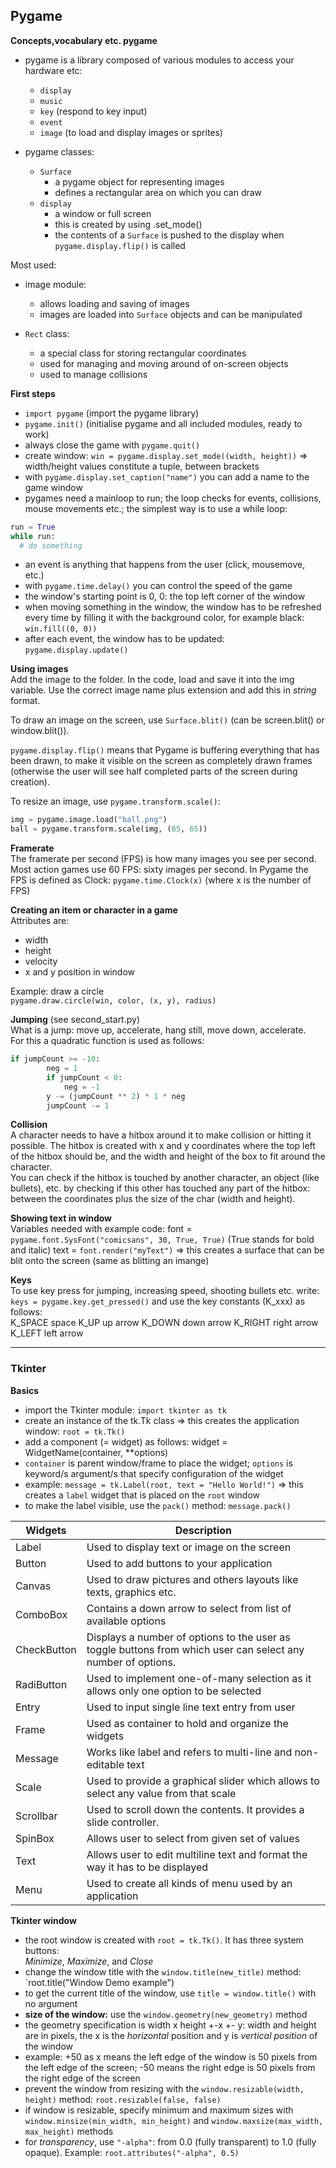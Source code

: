 ## Pygame

**Concepts,vocabulary etc. pygame**  

* pygame is a library composed of various modules to access your hardware etc:
  * `display`
  * `music`
  * `key` (respond to key input)
  * `event`
  * `image` (to load and display images or sprites)

* pygame classes:
  * `Surface`
    * a pygame object for representing images
    * defines a rectangular area on which you can draw
  * `display`
    * a window or full screen
    * this is created by using .set_mode()
    * the contents of a `Surface` is pushed to the display when `pygame.display.flip()` is called

Most used:  
* image module:
  * allows loading and saving of images
  * images are loaded into `Surface` objects and can be manipulated

* `Rect` class:
  * a special class for storing rectangular coordinates
  * used for managing and moving around of on-screen objects
  * used to manage collisions

**First steps**  
  * `import pygame` (import the pygame library)
  * `pygame.init()` (initialise pygame and all included modules, ready to work)
  * always close the game with `pygame.quit()`
  * create window: `win = pygame.display.set_mode((width, height))` => width/height values constitute a tuple, between brackets
  * with `pygame.display.set_caption("name")` you can add a name to the game window
  * pygames need a mainloop to run; the loop checks for events, collisions, mouse movements etc.; the simplest way is to use a while loop:
  ```py
  run = True
  while run:
    # do something
  ```
  * an event is anything that happens from the user (click, mousemove, etc.)
  * with `pygame.time.delay()` you can control the speed of the game
  * the window's starting point is 0, 0: the top left corner of the window
  * when moving something in the window, the window has to be refreshed every time by filling it with the background color, for example black: `win.fill((0, 0))`
  * after each event, the window has to be updated: `pygame.display.update()`

**Using images**  
Add the image to the folder. In the code, load and save it into the img variable. Use the correct image name plus extension and add this in *string* format.

To draw an image on the screen, use `Surface.blit()` (can be screen.blit() or window.blit()).  

`pygame.display.flip()` means that Pygame is buffering everything that has been drawn, to make it visible on the screen as completely drawn frames (otherwise the user will see half completed parts of the screen during creation).

To resize an image, use `pygame.transform.scale()`:
```py
img = pygame.image.load("ball.png")
ball = pygame.transform.scale(img, (65, 65))
```

**Framerate**  
The framerate per second (FPS) is how many images you see per second.  
Most action games use 60 FPS: sixty images per second. In Pygame the FPS is defined as Clock: `pygame.time.Clock(x)` (where x is the number of FPS)

**Creating an item or character in a game**  
Attributes are:
* width
* height
* velocity
* x and y position in window

Example: draw a circle  
`pygame.draw.circle(win, color, (x, y), radius)`  

**Jumping** (see second_start.py)  
What is a jump: move up, accelerate, hang still, move down, accelerate.  
For this a quadratic function is used as follows:
```py
if jumpCount >= -10:
        neg = 1
        if jumpCount < 0:
            neg = -1
        y -= (jumpCount ** 2) * 1 * neg
        jumpCount -= 1
```
**Collision**  
A character needs to have a hitbox around it to make collision or hitting it possible. The hitbox is created with x and y coordinates where the top left of the hitbox should be, and the width and height of the box to fit around the character.  
You can check if the hitbox is touched by another character, an object (like bullets), etc. by checking if this other has touched any part of the hitbox: between the coordinates plus the size of the char (width and height).

**Showing text in window**  
Variables needed with example code:
font = `pygame.font.SysFont("comicsans", 30, True, True)` (True stands for bold and italic)
text = `font.render("myText")` => this creates a surface that can be blit onto the screen (same as blitting an imange)

**Keys**  
To use key press for jumping, increasing speed, shooting bullets etc. write:  
    `keys = pygame.key.get_pressed()`
and use the key constants (K_xxx) as follows:  
K_SPACE               space
K_UP                  up arrow
K_DOWN                down arrow
K_RIGHT               right arrow
K_LEFT                left arrow

---

### Tkinter

**Basics**  
* import the Tkinter module: `import tkinter as tk`
* create an instance of the tk.Tk class => this creates the application window: `root = tk.Tk()`
* add a component (= widget) as follows: widget = WidgetName(container, **options)
* `container` is parent window/frame to place the widget; `options` is keyword/s argument/s that specify configuration of the widget
* example: `message = tk.Label(root, text = "Hello World!")` => this creates a `label` widget that is placed on the `root` window
* to make the label visible, use the `pack()` method: `message.pack()`

Widgets | Description
------- | -----------
Label | Used to display text or image on the screen
Button | Used to add buttons to your application
Canvas | Used to draw pictures and others layouts like texts, graphics etc.
ComboBox | Contains a down arrow to select from list of available options
CheckButton | Displays a number of options to the user as toggle buttons from which user can select any number of options.
RadiButton | Used to implement one-of-many selection as it allows only one option to be selected
Entry | Used to input single line text entry from user
Frame | Used as container to hold and organize the widgets
Message | Works like label and refers to multi-line and non-editable text
Scale | Used to provide a graphical slider which allows to select any value from that scale
Scrollbar | Used to scroll down the contents. It provides a slide controller.
SpinBox | Allows user to select from given set of values
Text | Allows user to edit multiline text and format the way it has to be displayed
Menu | Used to create all kinds of menu used by an application  


**Tkinter window**  
* the root window is created with `root = tk.Tk()`. It has three system buttons:  
*Minimize*, *Maximize*, and *Close*
* change the window title with the `window.title(new_title)` method: `root.title("Window Demo example")
* to get the current title of the window, use `title = window.title()` with no argument
* **size of the window:** use the `window.geometry(new_geometry)` method 
* the geometry specification is width x height +-x +- y: width and height are in pixels, the x is the *horizontal* position and y is *vertical position* of the window
* example: +50 as x means the left edge of the window is 50 pixels from the left edge of the screen; -50 means the right edge is 50 pixels from the right edge of the screen
* prevent the window from resizing with the `window.resizable(width, height)` method: `root.resizable(false, false)`
* if window is resizable, specify minimum and maximum sizes with `window.minsize(min_width, min_height)` and `window.maxsize(max_width, max_height)` methods
* for *transparency*, use `"-alpha"`: from 0.0 (fully transparent) to 1.0 (fully opaque). Example: `root.attributes("-alpha", 0.5)`



